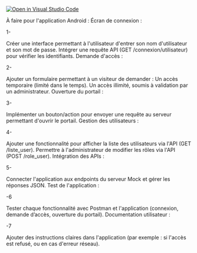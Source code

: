 [![Open in Visual Studio Code](https://classroom.github.com/assets/open-in-vscode-2e0aaae1b6195c2367325f4f02e2d04e9abb55f0b24a779b69b11b9e10269abc.svg)](https://classroom.github.com/online_ide?assignment_repo_id=17624743&assignment_repo_type=AssignmentRepo)

À faire pour l'application Android :
Écran de connexion :

1-

Créer une interface permettant à l'utilisateur d'entrer son nom d'utilisateur et son mot de passe.
Intégrer une requête API (GET /connexion/utilisateur) pour vérifier les identifiants.
Demande d'accès :

2-

Ajouter un formulaire permettant à un visiteur de demander :
Un accès temporaire (limité dans le temps).
Un accès illimité, soumis à validation par un administrateur.
Ouverture du portail :

3-

Implémenter un bouton/action pour envoyer une requête au serveur permettant d'ouvrir le portail.
Gestion des utilisateurs :

4-

Ajouter une fonctionnalité pour afficher la liste des utilisateurs via l'API (GET /liste_user).
Permettre à l'administrateur de modifier les rôles via l'API (POST /role_user).
Intégration des APIs :

5-

Connecter l'application aux endpoints du serveur Mock et gérer les réponses JSON.
Test de l'application :

-6

Tester chaque fonctionnalité avec Postman et l'application (connexion, demande d’accès, ouverture du portail).
Documentation utilisateur :

-7

Ajouter des instructions claires dans l'application (par exemple : si l'accès est refusé, ou en cas d'erreur réseau).
